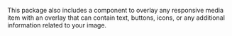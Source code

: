 This package also includes a component to overlay any responsive media item with
an overlay that can contain text, buttons, icons, or any additional information
related to your image.

